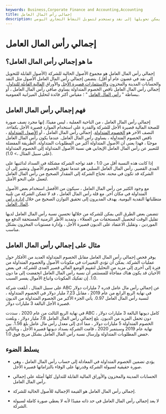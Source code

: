 ```yaml
---
keywords: Business,Corporate Finance and Accounting,Accounting
title: إجمالي رأس المال العامل
description: إجمالي رأس المال العامل هو مجموع الأصول الحالية للشركة ، والتي يمكن تحويلها إلى نقد وتستخدم لتمويل النشاط التجاري اليومي.
---
```


# إجمالي رأس المال العامل
## ما هو إجمالي رأس المال العامل؟

إجمالي رأس المال العامل هو مجموع الأصول الحالية للشركة (الأصول القابلة للتحويل إلى نقد في غضون عام أو أقل). يتضمن إجمالي رأس المال العامل الأصول مثل النقد والحسابات المدينة والمخزون [والاستثمارات قصيرة الأجل](/shorterminvestments) والأوراق [المالية القابلة للتداول](/marketablesecurities). إجمالي رأس المال العامل ناقص الخصوم المتداولة يساوي صافي رأس المال العامل ، أو ببساطة " [رأس المال العامل](/workingcapital) " ؛ مقياس أكثر فائدة لتحليل الميزانية العمومية.

## فهم إجمالي رأس المال العامل

إجمالي رأس المال العامل ، من الناحية العملية ، ليس مفيدًا. إنها مجرد نصف صورة للصحة المالية قصيرة الأجل للشركة والقدرة على استخدام الموارد قصيرة الأجل بكفاءة. النصف الآخر هو [الخصوم المتداولة](/currentliabilities). إجمالي رأس المال العامل ، أو [الأصول المتداولة](/currentassets) ، ناقص الخصوم المتداولة ، يساوي رأس المال العامل. عندما يكون رأس المال العامل موجبًا ، فهذا يعني أن الأصول المتداولة أكبر من المطلوبات المتداولة. الطريقة المفضلة للتعبير عن رأس المال العامل الإيجابي هي نسبة الأصول المتداولة إلى الخصوم المتداولة (على سبيل المثال ،> 1.0).

إذا كانت هذه النسبة أقل من 1.0 ، فقد تواجه الشركة مشكلة في السداد لدائنيها على المدى القصير. رأس المال العامل السلبي هو عندما تفوق الخصوم الأصول وتشير إلى أن الشركة قد تكون في محنة. تحتاج الشركة إلى المقدار الصحيح من رأس المال العامل لتعمل على النحو الأمثل.

مع وجود الكثير من رأس المال العامل ، سيكون من الأفضل استخدام بعض الأصول المتداولة في مكان آخر. مع قلة رأس المال العامل ، قد لا تتمكن الشركة من تلبية متطلباتها النقدية اليومية. يهدف المديرون إلى تحقيق التوازن الصحيح من خلال [إدارة رأس المال العامل](/workingcapitalmanagement).

تتضمن بعض الطرق التي يمكن للشركة من خلالها تحسين نسبة رأس المال العامل لديها تقليل الوقت لتحصيل المستحقات من العملاء ، وتمديد الأطر الزمنية المستحقة الدفع مع الموردين ، وتقليل الاعتماد على الديون قصيرة الأجل ، وإدارة مستويات المخزون بشكل مناسب.

## مثال على إجمالي رأس المال العامل

يوفر فحص إجمالي رأس المال العامل مقابل الخصوم المتداولة العديد من الأفكار حول عمليات الشركة. يمكن أن تؤدي التغييرات في مكونات الأصول والخصوم المتداولة من فترة إلى أخرى إلى مزيد من التحليل لتقييم الوضع المالي قصير المدى للشركة. في بعض الأحيان قد يكون هناك مفاجأة للمستثمر أن نسبة رأس المال العامل انخفضت إلى ما دون 1.0. إن تفكيك المكونات واتباع الأموال يفسر السبب.

على سبيل المثال ، أبلغت شركة ABC عن إجمالي رأس مال عامل قدره 7 مليارات دولار في نهاية الربع الرابع من عام 2019 ، مقابل 7.23 مليار دولار في الخصوم المتداولة ، لنسبة رأس المال العامل 0.97. يأتي الجزء الأكبر من الخصوم المتداولة من الديون قصيرة الأجل البالغة 3 مليارات دولار.

في نهاية الربع الثالث من عام 2020 ، سددت ABC كامل ديونها البالغة 3 مليارات دولار ، دون تحمل المزيد من الديون. بلغ إجمالي رأس المال العامل 7.8 مليار دولار ، وبلغت الخصوم المتداولة 5 مليارات دولار ، مما أدى إلى معدل رأس مال عامل بلغ 1.56. بين نهاية عام 2019 وسبتمبر 2020 ، قامت الشركة بسداد ديونها قصيرة الأجل ، وبالتالي خفض المطلوبات المتداولة وإرسال نسبة رأس المال العامل بشكل مريح فوق 1.0.

## يسلط الضوء

- يؤدي تضمين الخصوم المتداولة في المعادلة إلى حساب رأس المال العامل ، وهي صورة حقيقية لسيولة الشركة وقدرتها على الوفاء بالتزاماتها قصيرة الأجل.

- الحسابات المدينة والمخزون والأوراق المالية القابلة للتداول كلها أمثلة على إجمالي رأس المال العامل.

- إجمالي رأس المال العامل هو القيمة الإجمالية للأصول الحالية للشركة.

- لا يعد إجمالي رأس المال العامل في حد ذاته مفيدًا لأنه لا يعطي صورة كاملة لسيولة الشركة.

